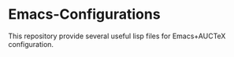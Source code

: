 Emacs-Configurations
======================

This repository provide several useful lisp files for Emacs+AUCTeX configuration.
